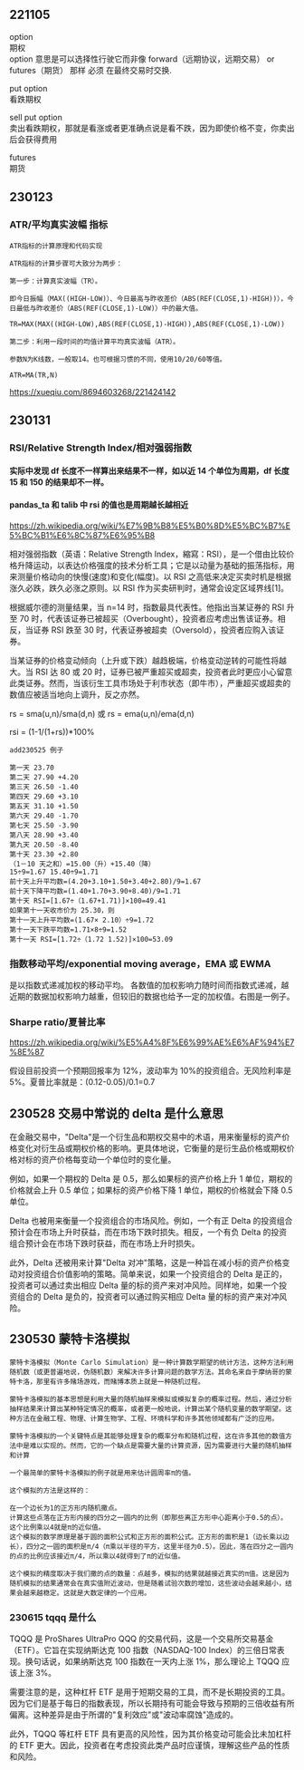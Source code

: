 ## 221105

option  
期权  
option 意思是可以选择性行驶它而非像 forward（远期协议，远期交易） or futures（期货） 那样 必须 在最终交易时交换.

put option  
看跌期权

sell put option  
卖出看跌期权，那就是看涨或者更准确点说是看不跌，因为即使价格不变，你卖出后会获得费用

futures  
期货

## 230123

### ATR/平均真实波幅 指标

```
ATR指标的计算原理和代码实现

ATR指标的计算步骤可大致分为两步：

第一步：计算真实波幅（TR）。

即今日振幅（MAX((HIGH-LOW)）、今日最高与昨收差价（ABS(REF(CLOSE,1)-HIGH))），今日最低与昨收差价（ABS(REF(CLOSE,1)-LOW)）中的最大值。

TR=MAX(MAX((HIGH-LOW),ABS(REF(CLOSE,1)-HIGH)),ABS(REF(CLOSE,1)-LOW))

第二步：利用一段时间的均值计算平均真实波幅（ATR）。

参数N为K线数，一般取14。也可根据习惯的不同，使用10/20/60等值。

ATR=MA(TR,N)

```

https://xueqiu.com/8694603268/221424142

## 230131

### RSI/Relative Strength Index/相对强弱指数

#### 实际中发现 df 长度不一样算出来结果不一样，如以近 14 个单位为周期，df 长度 15 和 150 的结果却不一样。

#### pandas_ta 和 talib 中 rsi 的值也是周期越长越相近

https://zh.wikipedia.org/wiki/%E7%9B%B8%E5%B0%8D%E5%BC%B7%E5%BC%B1%E6%8C%87%E6%95%B8

相对强弱指数（英语：Relative Strength Index，縮寫：RSI），是一个借由比较价格升降运动，以表达价格强度的技术分析工具；它是以动量为基础的振荡指标，用来测量价格动向的快慢(速度)和变化(幅度)。以 RSI 之高低来决定买卖时机是根据涨久必跌，跌久必涨之原则。以 RSI 作为买卖研判时，通常会设定区域界线[1]。

根据威尔德的测量结果，当 n=14 时，指数最具代表性。他指出当某证券的 RSI 升至 70 时，代表该证券已被超买（Overbought），投资者应考虑出售该证券。相反，当证券 RSI 跌至 30 时，代表证券被超卖（Oversold），投资者应购入该证券。

当某证券的价格变动倾向（上升或下跌）越趋极端，价格变动逆转的可能性将越大。当 RSI 达 80 或 20 时，证券已被严重超买或超卖，投资者此时更应小心留意此类证券。然而，当该衍生工具市场处于利市状态（即牛市），严重超买或超卖的数值应被适当地向上调升，反之亦然。

rs = sma(u,n)/sma(d,n) 或 rs = ema(u,n)/ema(d,n)

rsi = (1-1/(1+rs))\*100%

```
add230525 例子

第一天 23.70
第二天 27.90 +4.20
第三天 26.50 -1.40
第四天 29.60 +3.10
第五天 31.10 +1.50
第六天 29.40 -1.70
第七天 25.50 -3.90
第八天 28.90 +3.40
第九天 20.50 -8.40
第十天 23.30 +2.80
（1－10 天之和）=15.00（升）+15.40（降）
15÷9=1.67 15.40÷9=1.71
前十天上升平均数=(4.20+3.10+1.50+3.40+2.80)/9=1.67
前十天下降平均数=(1.40+1.70+3.90+8.40)/9=1.71
第十天 RSI=[1.67÷（1.67+1.71)]×100=49.41
如果第十一天收市价为 25.30，则
第十一天上升平均数=(1.67× 2.10）÷9=1.72
第十一天下跌平均数=1.71×8÷9=1.52
第十一天 RSI=[1.72÷（1.72 1.52)]×100=53.09
```

### 指数移动平均/exponential moving average，EMA 或 EWMA

是以指数式递减加权的移动平均。 各数值的加权影响力随时间而指数式递减，越近期的数据加权影响力越重，但较旧的数据也给予一定的加权值。右图是一例子。

### Sharpe ratio/夏普比率

https://zh.wikipedia.org/wiki/%E5%A4%8F%E6%99%AE%E6%AF%94%E7%8E%87

假设目前投资一个预期回报率为 12%，波动率为 10%的投资组合。无风险利率是 5%。夏普比率就是：(0.12-0.05)/0.1=0.7

## 230528 交易中常说的 delta 是什么意思

在金融交易中，"Delta"是一个衍生品和期权交易中的术语，用来衡量标的资产价格变化对衍生品或期权价格的影响。更具体地说，它衡量的是衍生品价格或期权价格对标的资产价格每变动一个单位时的变化量。

例如，如果一个期权的 Delta 是 0.5，那么如果标的资产价格上升 1 单位，期权的价格就会上升 0.5 单位；如果标的资产价格下降 1 单位，期权的价格就会下降 0.5 单位。

Delta 也被用来衡量一个投资组合的市场风险。例如，一个有正 Delta 的投资组合预计会在市场上升时获益，而在市场下跌时损失。相反，一个有负 Delta 的投资组合预计会在市场下跌时获益，而在市场上升时损失。

此外，Delta 还被用来计算"Delta 对冲"策略，这是一种旨在减小标的资产价格变动对投资组合价值影响的策略。简单来说，如果一个投资组合的 Delta 是正的，投资者可以通过卖出相应 Delta 量的标的资产来对冲风险。同样地，如果一个投资组合的 Delta 是负的，投资者可以通过购买相应 Delta 量的标的资产来对冲风险。

## 230530 蒙特卡洛模拟

```
蒙特卡洛模拟（Monte Carlo Simulation）是一种计算数学期望的统计方法，这种方法利用随机数（或更普遍地说，伪随机数）来解决许多计算问题的数学方法。其命名来自于摩纳哥的蒙特卡洛，那里有许多赌场游戏，而赌博本质上就是一种随机过程。

蒙特卡洛模拟的基本思想是利用大量的随机抽样来模拟或模拟复杂的概率过程。然后，通过分析抽样结果来计算出某种特定情况的概率，或者更一般地说，计算出某个随机变量的数学期望。这种方法在金融工程、物理、计算生物学、工程、环境科学和许多其他领域都有广泛的应用。

蒙特卡洛模拟的一个关键特点是其能够处理复杂的概率分布和随机过程，这在许多其他的数值方法中是难以实现的。然而，它的一个缺点是需要大量的计算资源，因为需要进行大量的随机抽样和计算
```

```
一个最简单的蒙特卡洛模拟的例子就是用来估计圆周率π的值。

这个模拟的方法是这样的：

在一个边长为1的正方形内随机撒点。
计算这些点落在正方形内接的四分之一圆内的比例（即那些离正方形中心距离小于0.5的点）。
这个比例乘以4就是π的近似值。
这个模拟的数学原理是基于圆的面积公式和正方形的面积公式。正方形的面积是1（边长乘以边长），四分之一圆的面积是π/4（π乘以半径的平方，这里半径为0.5）。因此，落在四分之一圆内的点的比例应该接近π/4，所以乘以4就得到了π的近似值。

这个模拟的精度取决于我们撒的点的数量：点越多，模拟的结果就越接近真实的π值。这是因为随机模拟的结果通常会在真实值附近波动，但是随着试验次数的增加，这些波动会越来越小，结果会越来越稳定。这就是大数定律的一个应用。
```

### 230615 tqqq 是什么

TQQQ 是 ProShares UltraPro QQQ 的交易代码，这是一个交易所交易基金（ETF）。它旨在实现纳斯达克 100 指数（NASDAQ-100 Index）的三倍日常表现。换句话说，如果纳斯达克 100 指数在一天内上涨 1%，那么理论上 TQQQ 应该上涨 3%。

需要注意的是，这种杠杆 ETF 是用于短期交易的工具，而不是长期投资的工具。因为它们是基于每日的指数表现，所以长期持有可能会导致与预期的三倍收益有所偏离。这种差异是由于所谓的"复利效应"或"波动率腐蚀"造成的。

此外，TQQQ 等杠杆 ETF 具有更高的风险性，因为其价格变动可能会比未加杠杆的 ETF 更大。因此，投资者在考虑投资此类产品时应谨慎，理解这些产品的性质和风险。
